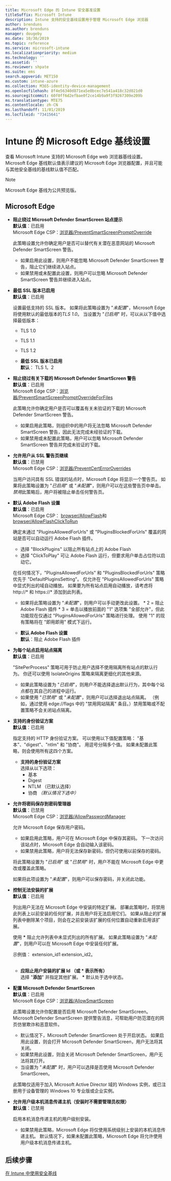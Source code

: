 ```yaml
---
title: Microsoft Edge 的 Intune 安全基准设置
titleSuffix: Microsoft Intune
description: Intune 支持的安全基线设置用于管理 Microsoft Edge 浏览器
author: brenduns
ms.author: brenduns
manager: dougeby
ms.date: 10/30/2019
ms.topic: reference
ms.service: microsoft-intune
ms.localizationpriority: medium
ms.technology: ''
ms.assetid: ''
ms.reviewer: shpate
ms.suite: ems
search.appverid: MET150
ms.custom: intune-azure
ms.collection: M365-identity-device-management
ms.openlocfilehash: 8f4e56340d871ea5e0bcec7e541a418c32d021d0
ms.sourcegitcommit: 60f0ff6d2efbae0f2ce14b9a9f3f9267309e209b
ms.translationtype: MTE75
ms.contentlocale: zh-CN
ms.lasthandoff: 11/01/2019
ms.locfileid: "73415641"
---
```

# <a name="microsoft-edge-baseline-settings-for-intune"></a>Intune 的 Microsoft Edge 基线设置

查看 Microsoft Intune 支持的 Microsoft Edge web 浏览器基线设置。 Microsoft Edge 基线默认值表示建议的 Microsoft Edge 浏览器配置，并且可能与其他安全基线的基线默认值不匹配。

> [!NOTE]
> Microsoft Edge 基线为公共预览版。 

## <a name="microsoft-edge"></a>Microsoft Edge

- **阻止绕过 Microsoft Defender SmartScreen 站点提示**  
  **默认值**：已启用  
  Microsoft Edge CSP：[浏览器/PreventSmartScreenPromptOverride](https://docs.microsoft.com/windows/client-management/mdm/policy-csp-browser#browser-preventsmartscreenpromptoverride)

  此策略设置允许你确定用户是否可以替代有关潜在恶意网站的 Microsoft Defender SmartScreen 警告。 
  - 如果启用此设置，则用户不能忽略 Microsoft Defender SmartScreen 警告，阻止它们继续进入站点。 
  - 如果禁用或未配置此设置，则用户可以忽略 Microsoft Defender SmartScreen 警告并继续进入站点。

- **最低 SSL 版本已启用**  
  **默认值**：已启用  

  设置最低支持的 SSL 版本。 如果将此策略设置为 "*未配置*"，Microsoft Edge 将使用默认的最低版本的*TLS 1.0*。 当设置为 "*已启用*" 时，可以从以下值中选择最低版本：

  - TLS 1.0
  - TLS 1.1
  - TLS 1.2

  - **最低 SSL 版本已启用**  
    **默认**： TLS 1。2

- **阻止绕过有关下载的 Microsoft Defender SmartScreen 警告**  
  **默认值**：已启用  
  Microsoft Edge CSP：[浏览器/PreventSmartScreenPromptOverrideForFiles](https://docs.microsoft.com/windows/client-management/mdm/policy-csp-browser#browser-preventsmartscreenpromptoverrideforfiles)  

  此策略允许你确定用户是否可以覆盖有关未验证的下载的 Microsoft Defender SmartScreen 警告。
  - 如果启用此策略，则组织中的用户将无法忽略 Microsoft Defender SmartScreen 警告，因此无法完成未经验证的下载。
  - 如果禁用或未配置此策略，用户可以忽略 Microsoft Defender SmartScreen 警告并完成未验证的下载。

- **允许用户从 SSL 警告页继续**  
  **默认值**：已禁用  
  Microsoft Edge CSP：[浏览器/PreventCertErrorOverrides](https://docs.microsoft.com/windows/client-management/mdm/policy-csp-browser#browser-preventcerterroroverrides)  

  当用户访问具有 SSL 错误的站点时，Microsoft Edge 将显示一个警告页。 如果将此策略设置为 "*已启用*" 或 "*未配置*"，则用户可以在这些警告页中单击。 *禁用*此策略后，用户将被阻止单击任何警告页。 

- **默认 Adobe Flash 设置**  
  **默认值**：已启用  
  Microsoft Edge CSP： [browser/AllowFlash](https://docs.microsoft.coms/windows/client-management/mdm/policy-csp-browser#browser-allowflash)和[browser/AllowFlashClickToRun](https://docs.microsoft.com/windows/client-management/mdm/policy-csp-browser#browser-allowflashclicktorun)  

  确定未通过 "PluginsAllowedForUrls" 或 "PluginsBlockedForUrls" 覆盖的网站是否可以自动运行 Adobe Flash 插件。 

  - 选择 "BlockPlugins" 以阻止所有站点上的 Adobe Flash
  - 选择 "ClickToPlay" 可让 Adobe Flash 运行，但要求用户单击占位符以启动它。
  
   在任何情况下，"PluginsAllowedForUrls" 和 "PluginsBlockedForUrls" 策略优先于 "DefaultPluginsSetting"。 仅允许在 "PluginsAllowedForUrls" 策略中显式列出的域自动播放。 
   如果要为所有站点启用自动播放，请考虑将 http://* 和 https://* 添加到此列表。 
   
   - 如果将此策略设置为 "*未配置*"，则用户可以手动更改此设置。 * 2 = 阻止 Adobe Flash 插件 * 3 = 单击以播放前面的 "1" 选项集 "全部允许"，但此功能现在仅通过 "PluginsAllowedForUrls" 策略进行处理。 使用 "1" 的现有策略将在 "即用即用" 模式下运行。  
 
  - **默认 Adobe Flash 设置**  
    **默认**：阻止 Adobe Flash 插件

- **为每个站点启用站点隔离**  
  **默认值**：已启用  

  "SitePerProcess" 策略可用于防止用户选择不使用隔离所有站点的默认行为。 你还可以使用 IsolateOrigins 策略来隔离更细化的其他来源。

  - 如果此策略设置为 "*已启用*"，则用户不能选择退出默认行为，其中每个站点都在其自己的进程中运行。 
  - 如果使用 "*已禁用*" 或 "*未配置*"，则用户可以选择退出站点隔离。 （例如，通过使用 edge://flags 中的 "禁用网站隔离" 条目。）禁用策略或不配置策略不会关闭站点隔离。

- **支持的身份验证方案**  
  **默认值**：已启用  

  指定支持的 HTTP 身份验证方案。 可以使用以下值配置策略： "基本"、"digest"、"ntlm" 和 "协商"。 用逗号分隔多个值。 如果未配置此策略，则会使用所有这四个方案。
 
  - **支持的身份验证方案**  
    选择从以下选项： 
    - 基本
    - Digest
    - NTLM  （已默认选择）
    - 协商 *（默认情况下选中）*

- **允许将密码保存到密码管理器**  
  **默认值**：已禁用  
  Microsoft Edge CSP：[浏览器/AllowPasswordManager](https://docs.microsoft.com/windows/client-management/mdm/policy-csp-browser#browser-allowpasswordmanager)  

  允许 Microsoft Edge 保存用户密码。 
  - 如果启用此策略，用户可在 Microsoft Edge 中保存其密码。 下一次访问该站点时，Microsoft Edge 会自动输入该密码。 
  - 如果禁用此策略，用户将无法保存新密码，但仍可使用以前保存的密码。 
  
  将此策略设置为 "*已启用*" 或 "*已禁用*" 时，用户不能在 Microsoft Edge 中更改或覆盖此策略。 
  
  如果将此项设置为 "*未配置*"，则用户可以保存密码，并关闭此功能。

- **控制无法安装的扩展**  
  **默认值**：已启用  

  列出用户无法在 Microsoft Edge 中安装的特定扩展。 部署此策略时，将禁用此列表上以前安装的任何扩展，并且用户将无法启用它们。 如果从阻止的扩展列表中删除某个项目，则会在之前安装该扩展的任何位置自动重新启用该扩展。
  
  使用 **\*** 阻止允许列表中未显式列出的所有扩展。 如果此策略设置为 "*未配置*"，则用户可以在 Microsoft Edge 中安装任何扩展。 
  
  示例值： extension_id1 extension_id2。  
  <br>
  - **应阻止用户安装的扩展 Id （或 * 表示所有）**  
    选择 "**添加**" 并指定其他扩展。 **\*** 默认处于选中状态。

- **配置 Microsoft Defender SmartScreen**  
  **默认值**：已启用  
  Microsoft Edge CSP：[浏览器/AllowSmartScreen](https://docs.microsoft.com/windows/client-management/mdm/policy-csp-browser#browser-allowsmartscreen)  
  
  此策略设置允许你配置是否启用 Microsoft Defender SmartScreen。 Microsoft Defender SmartScreen 提供警告消息，可帮助用户防范潜在的网页仿冒欺诈和恶意软件。 
  
  - 默认情况下，Microsoft Defender SmartScreen 处于开启状态。 如果启用此设置，则会打开 Microsoft Defender SmartScreen，用户无法将其关闭。
  - 如果禁用此设置，则会关闭 Microsoft Defender SmartScreen，用户无法将其打开。 
  - 当设置为 "*未配置*" 时，用户可以选择是否使用 Microsoft Defender SmartScreen。 
  
  此策略仅适用于加入 Microsoft Active Director 域的 Windows 实例，或已注册用于设备管理的 Windows 10 专业版或企业实例。

- **允许用户级本机消息传递主机（安装时不需要管理员权限）**  
  **默认值**：已禁用  

  启用本机消息传递主机的用户级别安装。 
  - 如果禁用此策略，Microsoft Edge 将仅使用系统级别上安装的本机消息传递主机。 默认情况下，如果未配置此策略，Microsoft Edge 将允许使用用户级本机消息传递主机。

## <a name="next-steps"></a>后续步骤

[在 Intune 中使用安全基线](security-baselines.md)
